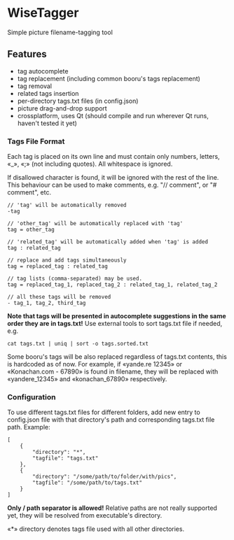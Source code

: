 # WiseTagger #

Simple picture filename-tagging tool

## Features ##

* tag autocomplete
* tag replacement (including common booru's tags replacement)
* tag removal
* related tags insertion
* per-directory tags.txt files (in config.json)
* picture drag-and-drop support
* crossplatform, uses Qt (should compile and run wherever Qt runs, haven't tested it yet)

### Tags File Format ###

Each tag is placed on its own line and  must contain only numbers, letters, «_», «;» (not including quotes). 
All whitespace is ignored.

If disallowed character is found, it will be ignored with the rest of the line. This behaviour can be used to make comments, e.g. "// comment", or "# comment", etc.


```
// 'tag' will be automatically removed
-tag

// 'other_tag' will be automatically replaced with 'tag'
tag = other_tag

// 'related_tag' will be automatically added when 'tag' is added
tag : related_tag

// replace and add tags simultaneously
tag = replaced_tag : related_tag

// tag lists (comma-separated) may be used.
tag = replaced_tag_1, replaced_tag_2 : related_tag_1, related_tag_2

// all these tags will be removed
- tag_1, tag_2, third_tag
```

**Note that tags will be presented in autocomplete suggestions in the same order they are in tags.txt!** Use external tools to sort tags.txt file if needed, e.g.

```
cat tags.txt | uniq | sort -o tags.sorted.txt
```

Some booru's tags will be also replaced regardless of tags.txt contents, this is hardcoded as of now. 
For example, if «yande.re 12345» or «Konachan.com - 67890» is found in filename, they will be replaced with «yandere_12345» and «konachan_67890» respectively.


### Configuration ###
To use different tags.txt files for different folders, add new entry to config.json file with that directory's path and corresponding tags.txt file path. Example:
```
[
    {
        "directory": "*",
        "tagfile": "tags.txt"
    },
    {
        "directory": "/some/path/to/folder/with/pics",
        "tagfile": "/some/path/to/tags.txt"
    }
]
```

**Only / path separator is allowed!**
Relative paths are not really supported yet, they will be resolved from executable's directory.

«*» directory denotes tags file used with all other directories.
	





